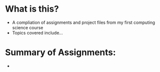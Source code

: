 # What is this? 
- A compliation of assignments and project files from my first computing science course
- Topics covered include... 

# Summary of Assignments: 
- 

